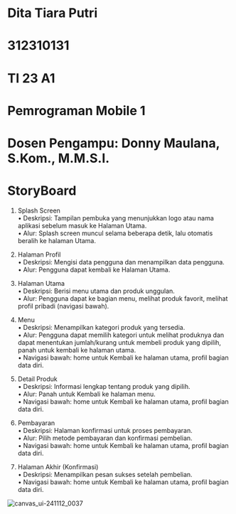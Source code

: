 # Dita Tiara Putri   
# 312310131   
# TI 23 A1   
# Pemrograman Mobile 1   
# Dosen Pengampu: Donny Maulana, S.Kom., M.M.S.I.   

# StoryBoard
1.	Splash Screen  
•	Deskripsi: Tampilan pembuka yang menunjukkan logo atau nama aplikasi sebelum masuk ke Halaman Utama.  
•	Alur: Splash screen muncul selama beberapa detik, lalu otomatis beralih ke halaman Utama. 

2.	Halaman Profil  
•	Deskripsi: Mengisi data pengguna dan menampilkan data pengguna.  
•	Alur: Pengguna dapat kembali ke Halaman Utama.  

3.	Halaman Utama  
•	Deskripsi: Berisi menu utama dan produk unggulan.  
•	Alur: Pengguna dapat ke bagian menu, melihat produk favorit, melihat profil pribadi (navigasi bawah).  

4.	Menu  
•	Deskripsi: Menampilkan kategori produk yang tersedia.  
•	Alur: Pengguna dapat memilih kategori untuk melihat produknya dan dapat menentukan jumlah/kurang untuk membeli produk yang dipilih, panah untuk kembali ke halaman utama.  
•	Navigasi bawah: home untuk Kembali ke halaman utama, profil bagian data diri.  

5.	Detail Produk  
•	Deskripsi: Informasi lengkap tentang produk yang dipilih.  
•	Alur: Panah untuk Kembali ke halaman menu.  
•	Navigasi bawah: home untuk Kembali ke halaman utama, profil bagian data diri.  

6.	Pembayaran  
•	Deskripsi: Halaman konfirmasi untuk proses pembayaran.  
•	Alur: Pilih metode pembayaran dan konfirmasi pembelian.  
•	Navigasi bawah: home untuk Kembali ke halaman utama, profil bagian data diri.  

7.	Halaman Akhir (Konfirmasi)  
•	Deskripsi: Menampilkan pesan sukses setelah pembelian.  
•	Navigasi bawah: home untuk Kembali ke halaman utama, profil bagian data diri.

![canvas_ui-241112_0037](https://github.com/user-attachments/assets/033e9bac-10ff-4334-b622-44b0bbeb9a30)

